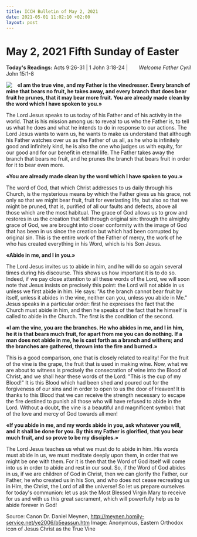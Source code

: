 ```yaml
---
title: ICCH Bulletin of May 2, 2021
date: 2021-05-01 11:02:10 +02:00
layout: post
---
```


# May 2, 2021 Fifth Sunday of Easter
<span style="float: right"><em>Welcome Father Cyril</em></span>
**Today's Readings:** Acts 9:26-31 | 1 John 3:18-24 | John 15:1-8


<img style="float: left; margin-right: 1em;" src="https://upload.wikimedia.org/wikipedia/commons/thumb/5/5a/Christ_the_True_Vine_icon_%28Athens%2C_16th_century%29.jpg/441px-Christ_the_True_Vine_icon_%28Athens%2C_16th_century%29.jpg">

**«I am the true vine, and my Father is the vinedresser. Every branch of mine that bears no fruit, he takes away, and every branch that does bear fruit he prunes, that it may bear more fruit. You are already made clean by the word which I have spoken to you.»**

The Lord Jesus speaks to us today of his Father and of his activity in the world. That is his mission among us: to reveal to us who the Father is, to tell us what he does and what he intends to do in response to our actions. The Lord Jesus wants to warn us, he wants to make us understand that although his Father watches over us as the Father of us all, as he who is infinitely good and infinitely kind, he is also the one who judges us with equity, for our good and for our benefit in eternal life. The Father takes away the branch that bears no fruit, and he prunes the branch that bears fruit in order for it to bear even more.


**«You are already made clean by the word which I have spoken to you.»**

The word of God, that which Christ addresses to us daily through his Church, is the mysterious means by which the Father gives us his grace, not only so that we might bear fruit, fruit for everlasting life, but also so that we might be pruned, that is, purified of all our faults and defects, above all those which are the most habitual. The grace of God allows us to grow and restores in us the creation that fell through original sin: through the almighty grace of God, we are brought into closer conformity with the image of God that has been in us since the creation but which had been corrupted by original sin. This is the entire work of the Father of mercy, the work of he who has created everything in his Word, which is his Son Jesus.


**«Abide in me, and I in you.»**

The Lord Jesus invites us to abide in him, and he will do so again several times during his discourse. This shows us how important it is to do so. Indeed, if we pay close attention to all these words of the Lord, we will soon note that Jesus insists on precisely this point: the Lord will not abide in us unless we first abide in him. He says: "As the branch cannot bear fruit by itself, unless it abides in the vine, neither can you, unless you abide in Me." Jesus speaks in a particular order: first he expresses the fact that the Church must abide in him, and then he speaks of the fact that he himself is called to abide in the Church. The first is the condition of the second.


**«I am the vine, you are the branches. He who abides in me, and I in him, he it is that bears much fruit, for apart from me you can do nothing. If a man does not abide in me, he is cast forth as a branch and withers; and the branches are gathered, thrown into the fire and burned.»**

This is a good comparison, one that is closely related to reality! For the fruit of the vine is the grape, the fruit that is used in making wine. Now, what we are about to witness is precisely the consecration of wine into the Blood of Christ, and we shall hear these words of the Lord: "This is the cup of my Blood!" It is this Blood which had been shed and poured out for the forgiveness of our sins and in order to open to us the door of Heaven! It is thanks to this Blood that we can receive the strength necessary to escape the fire destined to punish all those who will have refused to abide in the Lord. Without a doubt, the vine is a beautiful and magnificent symbol: that of the love and mercy of God towards all men!


**«If you abide in me, and my words abide in you, ask whatever you will, and it shall be done for you. By this my Father is glorified, that you bear much fruit, and so prove to be my disciples.»**

The Lord Jesus teaches us what we must do to abide in him. His words must abide in us, we must meditate deeply upon them, in order that we might be one with them. For it is then that the Word of God itself will come into us in order to abide and rest in our soul. So, if the Word of God abides in us, if we are children of God in Christ, then we can glorify the Father, our Father, he who created us in his Son, and who does not cease recreating us in Him, the Christ, the Lord of all the universe! So let us prepare ourselves for today's communion: let us ask the Most Blessed Virgin Mary to receive for us and with us this great sacrament, which will powerfully help us to abide forever in God!

Source: Canon Dr. Daniel Meynen, http://meynen.homily-service.net/ye2006/b5eassun.htm
Image: Anonymous, Eastern Orthodox icon of Jesus Christ as the True Vine




